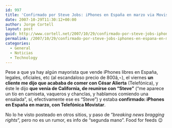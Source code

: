 ```yaml
---
id: 997
title: 'Confirmado por Steve Jobs: iPhones en España en marzo via Movistar'
date: 2007-10-29T11:30:12+00:00
author: Jorge Cortell
layout: post
guid: http://www.cortell.net/2007/10/29/confirmado-por-steve-jobs-iphones-en-espana-en-marzo-via-movistar/
permalink: /2007/10/29/confirmado-por-steve-jobs-iphones-en-espana-en-marzo-via-movistar/
categories:
  - General
  - Noticias
  - Technology
---
```

Pese a que ya hay algún mayorista que vende iPhones libres en España, legales, oficiales, etc (al escandaloso precio de 800â‚¬), el viernes **un cliente me dijo que acababa de comer con César Alierta** (Telefónica), y éste le dijo **que vení­a de California, de reunirse con &#8220;Steve&#8221;** (&#8220;me aparece un tí­o en camiseta, vaqueros y chanclas, y hablamos comiendo una ensalada&#8221;, sí­, efectivamente ese es &#8220;Steve&#8221;) y estaba **confirmado: iPhones en España en marzo, con Telefónica Movistar**.

No lo he visto posteado en otros sitios, y paso de &#8220;_breaking news bragging rights_&#8220;, pero no es un rumor, es info de &#8220;segunda mano&#8221;. Food for feeds 😉